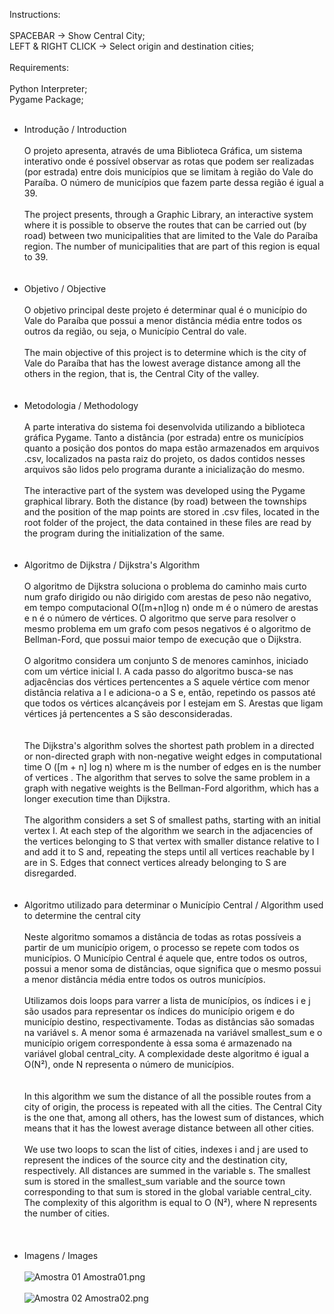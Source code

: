 Instructions:\
<br>
SPACEBAR            -> Show Central City;\
LEFT & RIGHT CLICK  -> Select origin and destination cities;\
<br>
Requirements:\
<br>
Python Interpreter;\
Pygame Package;\
<br>
* Introdução / Introduction
<br><br>
    O projeto apresenta, através de uma Biblioteca Gráfica, um sistema interativo onde é possível observar as rotas que podem ser realizadas (por estrada) entre dois municípios que se limitam à região do Vale do Paraíba. O número de municípios que fazem parte dessa região é igual a 39.
  <br><br>
    The project presents, through a Graphic Library, an interactive system where it is possible to observe the routes that can be carried out (by road) between two municipalities that are limited to the Vale do Paraíba region. The number of municipalities that are part of this region is equal to 39.
  <br><br><br>
* Objetivo / Objective
<br><br>
    O objetivo principal deste projeto é determinar qual é o município do Vale do Paraíba que possui a menor distância média entre todos os outros da região, ou seja, o Município Central do vale.
  <br><br>
    The main objective of this project is to determine which is the city of Vale do Paraíba that has the lowest average distance among all the others in the region, that is, the Central City of the valley.
  <br><br><br>
* Metodologia / Methodology
<br><br>
    A parte interativa do sistema foi desenvolvida utilizando a biblioteca gráfica Pygame. Tanto a distância (por estrada) entre os municípios quanto a posição dos pontos do mapa estão armazenados em arquivos .csv, localizados na pasta raiz do projeto, os dados contidos nesses arquivos são lidos pelo programa durante a inicialização do mesmo.
  <br><br>
    The interactive part of the system was developed using the Pygame graphical library. Both the distance (by road) between the townships and the position of the map points are stored in .csv files, located in the root folder of the project, the data contained in these files are read by the program during the initialization of the same.
  <br><br><br>
* Algoritmo de Dijkstra / Dijkstra's Algorithm
<br><br>
  O algoritmo de Dijkstra soluciona o problema do caminho mais curto num grafo dirigido ou não dirigido com arestas de peso não negativo, em tempo computacional O([m+n]log n) onde m é o número de arestas e n é o número de vértices. O algoritmo que serve para resolver o mesmo problema em um grafo com pesos negativos é o algoritmo de Bellman-Ford, que possui maior tempo de execução que o Dijkstra.\
  <br>
    O algoritmo considera um conjunto S de menores caminhos, iniciado com um vértice inicial I. A cada passo do algoritmo busca-se nas adjacências dos vértices pertencentes a S aquele vértice com menor distância relativa a I e adiciona-o a S e, então, repetindo os passos até que todos os vértices alcançáveis por I estejam em S. Arestas que ligam vértices já pertencentes a S são desconsideradas.\
<br><br>
  The Dijkstra's algorithm solves the shortest path problem in a directed or non-directed graph with non-negative weight edges in computational time O ([m + n] log n) where m is the number of edges en is the number of vertices . The algorithm that serves to solve the same problem in a graph with negative weights is the Bellman-Ford algorithm, which has a longer execution time than Dijkstra.\
  <br>
    The algorithm considers a set S of smallest paths, starting with an initial vertex I. At each step of the algorithm we search in the adjacencies of the vertices belonging to S that vertex with smaller distance relative to I and add it to S and, repeating the steps until all vertices reachable by I are in S. Edges that connect vertices already belonging to S are disregarded.
  <br><br><br>
* Algoritmo utilizado para determinar o Município Central / Algorithm used to determine the central city
<br><br>
  Neste algoritmo somamos a distância de todas as rotas possíveis a partir de um município origem, o processo se repete com todos os municípios. O Município Central é aquele que, entre todos os outros, possui a menor soma de distâncias, oque significa que o mesmo possui a menor distância média entre todos os outros municípios.\
  <br>
    Utilizamos dois loops para varrer a lista de municípios, os índices i e j são usados para representar os índices do município origem e do município destino, respectivamente. Todas as distâncias são somadas na variável s. A menor soma é armazenada na variável smallest_sum e o município origem correspondente à essa soma é armazenado na variável global central_city. A complexidade deste algoritmo é igual a O(N²), onde N representa o número de municípios.\
  <br><br>
    In this algorithm we sum the distance of all the possible routes from a city of origin, the process is repeated with all the cities. The Central City is the one that, among all others, has the lowest sum of distances, which means that it has the lowest average distance between all other cities.\
  <br>
    We use two loops to scan the list of cities, indexes i and j are used to represent the indices of the source city and the destination city, respectively. All distances are summed in the variable s. The smallest sum is stored in the smallest_sum variable and the source town corresponding to that sum is stored in the global variable central_city. The complexity of this algorithm is equal to O (N²), where N represents the number of cities.\
  <br><br><br>
* Imagens / Images
<br><br>
![Amostra 01](Amostra01.png)
Amostra01.png
<br><br>
![Amostra 02](Amostra02.png)
Amostra02.png
